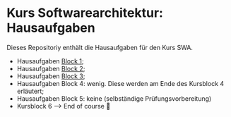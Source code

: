 # Kurs Softwarearchitektur: Hausaufgaben
Dieses Repositoriy enthält die Hausaufgaben für den Kurs SWA.

- Hausaufgaben [Block 1](/block1.md);
- Hausaufgaben [Block 2](/block2.md); 
- Hausaufgaben [Block 3](/block3.md);
- Hausaufgaben Block 4: wenig. Diese werden am Ende des Kursblock 4 erläutert;
- Hausaufgaben Block 5: keine (selbständige Prüfungsvorbereitung)
- Kursblock 6 --> End of course :partying_face:
